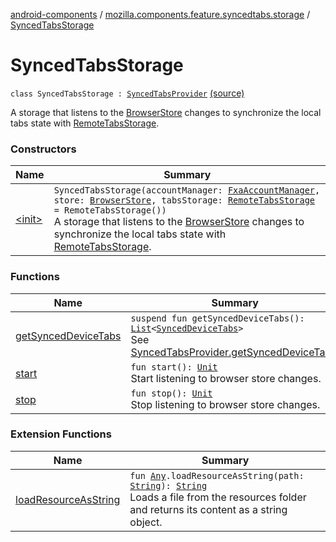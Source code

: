 [android-components](../../index.md) / [mozilla.components.feature.syncedtabs.storage](../index.md) / [SyncedTabsStorage](./index.md)

# SyncedTabsStorage

`class SyncedTabsStorage : `[`SyncedTabsProvider`](../-synced-tabs-provider/index.md) [(source)](https://github.com/mozilla-mobile/android-components/blob/master/components/feature/syncedtabs/src/main/java/mozilla/components/feature/syncedtabs/storage/SyncedTabsStorage.kt#L27)

A storage that listens to the [BrowserStore](../../mozilla.components.browser.state.store/-browser-store/index.md) changes to synchronize the local tabs state
with [RemoteTabsStorage](../../mozilla.components.browser.storage.sync/-remote-tabs-storage/index.md).

### Constructors

| Name | Summary |
|---|---|
| [&lt;init&gt;](-init-.md) | `SyncedTabsStorage(accountManager: `[`FxaAccountManager`](../../mozilla.components.service.fxa.manager/-fxa-account-manager/index.md)`, store: `[`BrowserStore`](../../mozilla.components.browser.state.store/-browser-store/index.md)`, tabsStorage: `[`RemoteTabsStorage`](../../mozilla.components.browser.storage.sync/-remote-tabs-storage/index.md)` = RemoteTabsStorage())`<br>A storage that listens to the [BrowserStore](../../mozilla.components.browser.state.store/-browser-store/index.md) changes to synchronize the local tabs state with [RemoteTabsStorage](../../mozilla.components.browser.storage.sync/-remote-tabs-storage/index.md). |

### Functions

| Name | Summary |
|---|---|
| [getSyncedDeviceTabs](get-synced-device-tabs.md) | `suspend fun getSyncedDeviceTabs(): `[`List`](https://kotlinlang.org/api/latest/jvm/stdlib/kotlin.collections/-list/index.html)`<`[`SyncedDeviceTabs`](../../mozilla.components.browser.storage.sync/-synced-device-tabs/index.md)`>`<br>See [SyncedTabsProvider.getSyncedDeviceTabs](../-synced-tabs-provider/get-synced-device-tabs.md). |
| [start](start.md) | `fun start(): `[`Unit`](https://kotlinlang.org/api/latest/jvm/stdlib/kotlin/-unit/index.html)<br>Start listening to browser store changes. |
| [stop](stop.md) | `fun stop(): `[`Unit`](https://kotlinlang.org/api/latest/jvm/stdlib/kotlin/-unit/index.html)<br>Stop listening to browser store changes. |

### Extension Functions

| Name | Summary |
|---|---|
| [loadResourceAsString](../../mozilla.components.support.test.file/kotlin.-any/load-resource-as-string.md) | `fun `[`Any`](https://kotlinlang.org/api/latest/jvm/stdlib/kotlin/-any/index.html)`.loadResourceAsString(path: `[`String`](https://kotlinlang.org/api/latest/jvm/stdlib/kotlin/-string/index.html)`): `[`String`](https://kotlinlang.org/api/latest/jvm/stdlib/kotlin/-string/index.html)<br>Loads a file from the resources folder and returns its content as a string object. |
